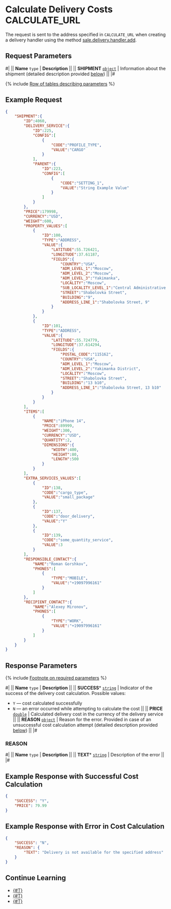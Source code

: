 # Calculate Delivery Costs CALCULATE_URL

The request is sent to the address specified in `CALCULATE_URL` when creating a delivery handler using the method [sale.delivery.handler.add](../handler/sale-delivery-handler-add.md).

## Request Parameters

#|
|| **Name**
`type` | **Description** ||
|| **SHIPMENT**
[`object`](../../../data-types.md) | Information about the shipment (detailed description provided [below](#shipment)) ||
|#

{% include [Row of tables describing parameters](./_includes/tables.md) %}

## Example Request

```json
{
    "SHIPMENT":{
        "ID":4060,
        "DELIVERY_SERVICE":{
            "ID":225,
            "CONFIG":[
                {
                    "CODE":"PROFILE_TYPE",
                    "VALUE":"CARGO"
                }
            ],
            "PARENT":{
                "ID":223,
                "CONFIG":[
                    {
                        "CODE":"SETTING_1",
                        "VALUE":"String Example Value"
                    }
                ]
            }
        },
        "PRICE":179998,
        "CURRENCY":"USD",
        "WEIGHT":600,
        "PROPERTY_VALUES":[
            {
                "ID":100,
                "TYPE":"ADDRESS",
                "VALUE":{
                    "LATITUDE":55.726421,
                    "LONGITUDE":37.61187,
                    "FIELDS":{
                        "COUNTRY":"USA",
                        "ADM_LEVEL_1":"Moscow",
                        "ADM_LEVEL_2":"Moscow",
                        "ADM_LEVEL_3":"Yakimanka",
                        "LOCALITY":"Moscow",
                        "SUB_LOCALITY_LEVEL_1":"Central Administrative Okrug",
                        "STREET":"Shabolovka Street",
                        "BUILDING":"9",
                        "ADDRESS_LINE_1":"Shabolovka Street, 9"
                    }
                }
            },
            {
                "ID":101,
                "TYPE":"ADDRESS",
                "VALUE":{
                    "LATITUDE":55.724779,
                    "LONGITUDE":37.614294,
                    "FIELDS":{
                        "POSTAL_CODE":"115162",
                        "COUNTRY":"USA",
                        "ADM_LEVEL_1":"Moscow",
                        "ADM_LEVEL_2":"Yakimanka District",
                        "LOCALITY":"Moscow",
                        "STREET":"Shabolovka Street",
                        "BUILDING":"13 b10",
                        "ADDRESS_LINE_1":"Shabolovka Street, 13 b10"
                    }
                }
            }
        ],
        "ITEMS":[
            {
                "NAME":"iPhone 14",
                "PRICE":89999,
                "WEIGHT":300,
                "CURRENCY":"USD",
                "QUANTITY":2,
                "DIMENSIONS":{
                    "WIDTH":400,
                    "HEIGHT":80,
                    "LENGTH":500
                }
            }
        ],
        "EXTRA_SERVICES_VALUES":[
            {
                "ID":138,
                "CODE":"cargo_type",
                "VALUE":"small_package"
            },
            {
                "ID":137,
                "CODE":"door_delivery",
                "VALUE":"Y"
            },
            {
                "ID":139,
                "CODE":"some_quantity_service",
                "VALUE":3
            }
        ],
        "RESPONSIBLE_CONTACT":{
            "NAME":"Roman Gorshkov",
            "PHONES":[
                {
                    "TYPE":"MOBILE",
                    "VALUE":"+19097996161"
                }
            ]
        },
        "RECIPIENT_CONTACT":{
            "NAME":"Alexey Mironov",
            "PHONES":[
                {
                    "TYPE":"WORK",
                    "VALUE":"+19097996161"
                }
            ]
        }
    }
}
```

## Response Parameters

{% include [Footnote on required parameters](../../../../_includes/required.md) %}

#|
|| **Name**
`type` | **Description** ||
|| **SUCCESS***
[`string`](../../../data-types.md) | Indicator of the success of the delivery cost calculation. Possible values:

- `Y` — cost calculated successfully
- `N` — an error occurred while attempting to calculate the cost
 ||
|| **PRICE**
[`double`](../../../data-types.md) | Calculated delivery cost in the currency of the delivery service ||
|| **REASON**
[`object`](../../../data-types.md) | Reason for the error. Provided in case of an unsuccessful cost calculation attempt (detailed description provided [below](#reason)) ||
|#

### REASON

#|
|| **Name**
`type` | **Description** ||
|| **TEXT***
[`string`](../../../data-types.md) | Description of the error ||
|#

## Example Response with Successful Cost Calculation

```json
{
    "SUCCESS": "Y",
    "PRICE": 79.99
}
```

## Example Response with Error in Cost Calculation

```json
{
    "SUCCESS": "N",
    "REASON": {
        "TEXT": "Delivery is not available for the specified address"
    }
}
```

## Continue Learning 

- [{#T}](./index.md)
- [{#T}](./create-delivery-request.md)
- [{#T}](./cancel-delivery-request.md)